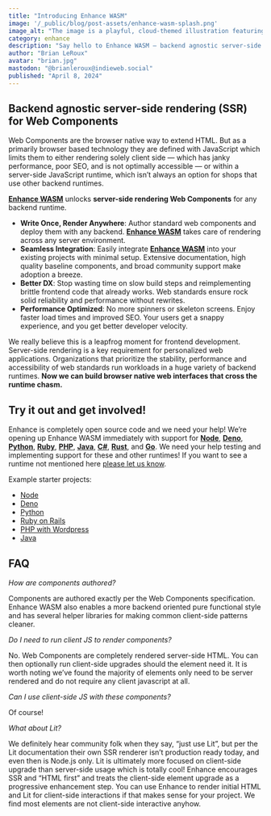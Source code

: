 ```yaml
---
title: "Introducing Enhance WASM"
image: '/_public/blog/post-assets/enhance-wasm-splash.png'
image_alt: "The image is a playful, cloud-themed illustration featuring logos of various programming languages and frameworks, such as Django, .NET, Go, Java, Node.js, PHP, Python, Ruby on Rails, R, and WordPress. In the center, a cute, winged mascot is pulling a banner that says EVERY SERVER, ANY LANGUAGE suggesting a platform or service that supports multiple programming languages across different server environments. The background is a light blue sky with fluffy clouds, adding to the airy, cloud computing motif."
category: enhance
description: "Say hello to Enhance WASM — backend agnostic server-side rendering for web components."
author: "Brian LeRoux"
avatar: "brian.jpg"
mastodon: "@brianleroux@indieweb.social"
published: "April 8, 2024"
---
```


## Backend agnostic server-side rendering (SSR) for Web Components

Web Components are the browser native way to extend HTML. But as a primarily browser based technology they are defined with JavaScript which limits them to either rendering solely client side — which has janky performance, poor SEO, and is not optimally accessible — or within a server-side JavaScript runtime, which isn’t always an option for shops that use other backend runtimes.

**[Enhance WASM](https://enhance.dev/wasm)** unlocks **server-side rendering Web Components** for any backend runtime.


* **Write Once, Render Anywhere**: Author standard web components and deploy them with any backend. **[Enhance WASM](https://enhance.dev/wasm)** takes care of rendering across any server environment.
* **Seamless Integration**: Easily integrate **[Enhance WASM](https://enhance.dev/wasm)** into your existing projects with minimal setup. Extensive documentation, high quality baseline components, and broad community support make adoption a breeze.
* **Better DX**: Stop wasting time on slow build steps and reimplementing brittle frontend code that already works. Web standards ensure rock solid reliability and performance without rewrites.
* **Performance Optimized**: No more spinners or skeleton screens. Enjoy faster load times and improved SEO. Your users get a snappy experience, and you get better developer velocity.

We really believe this is a leapfrog moment for frontend development. Server-side rendering is a key requirement for personalized web applications. Organizations that prioritize the stability, performance and accessibility of web standards run workloads in a huge variety of backend runtimes. **Now we can build browser native web interfaces that cross the runtime chasm.**


## Try it out and get involved!

Enhance is completely open source code and we need your help! We’re opening up Enhance WASM immediately with support for **[Node](https://github.com/enhance-dev/enhance-ssr)**, **[Deno](https://github.com/enhance-dev/enhance-ssr-deno)**, **[Python](https://github.com/enhance-dev/enhance-ssr-python)**, **[Ruby](https://github.com/enhance-dev/enhance-ssr-ruby)**, **[PHP](https://github.com/enhance-dev/enhance-ssr-php)**, **[Java](https://github.com/enhance-dev/enhance-ssr-java)**, **[C#](https://github.com/enhance-dev/enhance-ssr-c-sharp)**, **[Rust](https://github.com/enhance-dev/enhance-ssr-rust)**, and **[Go](https://github.com/enhance-dev/enhance-ssr-go)**. We need your help testing and implementing support for these and other runtimes! If you want to see a runtime not mentioned here [please let us know](https://github.com/enhance-dev/enhance-ssr/issues).

Example starter projects:

* [Node](https://enhance.dev/docs/)
* [Deno](https://github.com/enhance-dev/enhance-ssr-deno)
* [Python](https://github.com/enhance-dev/enhance-ssr-python)
* [Ruby on Rails](https://github.com/enhance-dev/enhance-ssr-ruby-on-rails)
* [PHP with Wordpress](https://github.com/enhance-dev/enhance-wordpress-plugin)
* [Java ](https://github.com/enhance-dev/enhance-ssr-java)


## FAQ

_How are components authored?_

Components are authored exactly per the Web Components specification. Enhance WASM also enables a more backend oriented pure functional style and has several helper libraries for making common client-side patterns cleaner.

_Do I need to run client JS to render components?_

No. Web Components are completely rendered server-side HTML. You can then optionally run client-side upgrades should the element need it. It is worth noting we’ve found the majority of elements only need to be server rendered and do not require any client javascript at all.

_Can I use client-side JS with these components?_

Of course!

_What about Lit?_

We definitely hear community folk when they say, “just use Lit”, but per the Lit documentation their own SSR renderer isn’t production ready today, and even then is Node.js only. Lit is ultimately more focused on client-side upgrade than server-side usage which is totally cool! Enhance encourages SSR and “HTML first” and treats the client-side element upgrade as a progressive enhancement step. You can use Enhance to render initial HTML and Lit for client-side interactions if that makes sense for your project. We find most elements are not client-side interactive anyhow.
